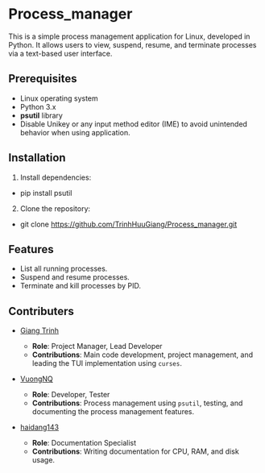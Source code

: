 # Process_manager
This is a simple process management application for Linux, developed in Python. It allows users to view, suspend, resume, and terminate processes via a text-based user interface.

## Prerequisites
- Linux operating system
- Python 3.x
- **psutil** library
- Disable Unikey or any input method editor (IME) to avoid unintended behavior when using application.

## Installation
1. Install dependencies:
- pip install psutil
2. Clone the repository:
- git clone https://github.com/TrinhHuuGiang/Process_manager.git

## Features
- List all running processes.
- Suspend and resume processes.
- Terminate and kill processes by PID.

## Contributers
- [Giang Trinh](https://github.com/TrinhHuuGiang)  
  - **Role**: Project Manager, Lead Developer  
  - **Contributions**: Main code development, project management, and leading the TUI implementation using `curses`.

- [VuongNQ](https://github.com/nqv96)  
  - **Role**: Developer, Tester  
  - **Contributions**: Process management using `psutil`, testing, and documenting the process management features.

- [haidang143](https://github.com/haidang143)  
  - **Role**: Documentation Specialist  
  - **Contributions**: Writing documentation for CPU, RAM, and disk usage.
